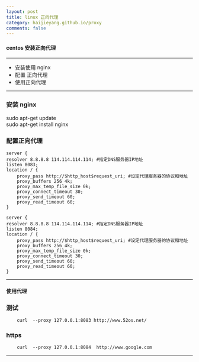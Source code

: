 ```yaml
---
layout: post
title: linux 正向代理
category: haijieyang.github.io/proxy
comments: false
---
```



#### centos 安装正向代理 
---
  * 安装使用 nginx
  * 配置 正向代理
  * 使用正向代理
  

  
---

### 安装 nginx
sudo apt-get update  
sudo apt-get install nginx

### 配置正向代理
    server {
    resolver 8.8.8.8 114.114.114.114; #指定DNS服务器IP地址
    listen 8083;
    location / {
        proxy_pass http://$http_host$request_uri; #设定代理服务器的协议和地址
        proxy_buffers 256 4k;
        proxy_max_temp_file_size 0k;
        proxy_connect_timeout 30;
        proxy_send_timeout 60;
        proxy_read_timeout 60;
    }

    server {
    resolver 8.8.8.8 114.114.114.114; #指定DNS服务器IP地址
    listen 8084;
    location / {
        proxy_pass http://$http_host$request_uri; #设定代理服务器的协议和地址
        proxy_buffers 256 4k;
        proxy_max_temp_file_size 0k;
        proxy_connect_timeout 30;
        proxy_send_timeout 60;
        proxy_read_timeout 60;
    }


------------------------------------

#### 使用代理

### 测试
```
    curl  --proxy 127.0.0.1:8083 http://www.52os.net/
```
### https

```
    curl  --proxy 127.0.0.1:8084  http://www.google.com
```

------------------------------------
